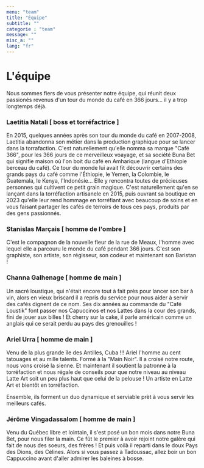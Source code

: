 ```yaml
---
menu: "team"
title: "Équipe"
subtitle: ""
categorie : "team"
message: ""
misc_a: ""
lang: "fr"
---
```

# L'équipe

Nous sommes fiers de vous présenter notre équipe, qui réunit deux passionés revenus d'un tour du monde du café en 366 jours... il y a trop longtemps déjà.  

### Laetitia Natali [ boss et torréfactrice ]

En 2015, quelques années après son tour du monde du café en 2007-2008, Laetitia abandonna son métier dans la production graphique pour se lancer dans la torrafaction. C'est naturellement qu'elle nomma sa marque "Café 366", pour les 366 jours de ce merveilleux voayage, et sa société Buna Bet qui signifie maison où l'on boit du café en Amharique (langue d'Ethiopie berceau du café).
Ce tour du monde lui avait fit découvrir certains des grands pays du café comme l'Éthiopie, le Yemen, la Colombie, le Guatemala, le Kenya, l'Indonésie... Elle y rencontra toutes de précieuses personnes qui cultivent ce petit grain magique. C'est naturellement qu'en se lançant dans la torréfaction artisanele en 2015, puis ouvrant sa boutique en 2023 qu'elle leur rend hommage en torréfiant avec beaucoup de soins et en vous faisant partager les cafés de terroirs de tous ces pays, produits par des gens passionnés.

### Stanislas Marçais [ homme de l'ombre ]

C'est le compagnon de la nouvelle fleur de la rue de Meaux, l'homme avec lequel elle a parcouru le monde du café pendant 366 jours. C'est son graphiste, son artiste, son régisseur, son codeur et maintenant son Baristan !



### Channa Galhenage [ homme de main ]

Un sacré loustique, qui n'était encore tout à fait près pour lancer son bar à vin, alors en vieux briscard il a repris du service pour nous aider à servir des cafés dignent de ce nom. Ses dix années au commande du "Café Loustik" font passer nos Capuccinos et nos Lattes dans la cour des grands, fini de jouer aux billes ! Et cherry sur la cake, il parle américain comme un anglais qui ce serait perdu au pays des grenouilles !

### Ariel Urra [ homme de main ]

Venu de la plus grande île des Antilles, Cuba !!! Ariel l'homme au cent tatouages et au mille talents. Formé à la "Main Noir". Il a croisé notre route, nous vons croisé la sienne. Et maintenant il soutient la patronne à la torréfaction et nous régale de conseils pour que notre niveau au niveau Latte Art soit un peu plus haut que celui de la pelouse ! Un artiste en Latte Art et bientôt en torréfaction.

Ensemble, ils forment un duo dynamique et serviable prèt à vous servir les meilleurs cafés.

### Jérôme Vingadassalom [ homme de main ]

Venu du Québec libre et lointain, il s'est posé un bon mois dans notre Buna Bet, pour nous filer la main. Ce fût le premier à avoir rejoint notre galère qui fait de nous des soeurs, des frères ! 
Et puis voilà il reparti dans le doux Pays des Dions, des Célines. Alors si vous passez à Tadoussac, allez boir un bon Cappuccino avant d'aller admirer les baleines à bosse.

